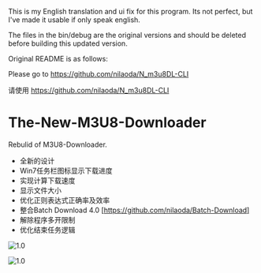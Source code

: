 This is my English translation and ui fix for this program. Its not perfect, but I've made it usable if only speak english.

The files in the bin/debug are the original versions and should be deleted before building this updated version.

Original README is as follows:


Please go to https://github.com/nilaoda/N_m3u8DL-CLI 

请使用 https://github.com/nilaoda/N_m3u8DL-CLI

# The-New-M3U8-Downloader
Rebulid of M3U8-Downloader.  

* 全新的设计  
* Win7任务栏图标显示下载进度   
* 实现计算下载速度  
* 显示文件大小  
* 优化正则表达式正确率及效率  
* 整合Batch Download 4.0 [https://github.com/nilaoda/Batch-Download]
* 解除程序多开限制  
* 优化结束任务逻辑  

![1.0](http://i1.piimg.com/567571/6e7c4ee133502375.png)

![1.0](http://i1.piimg.com/567571/5f60deb57631486f.png)
